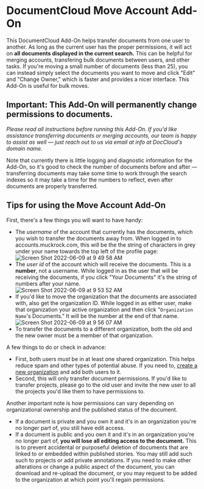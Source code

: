 
# DocumentCloud Move Account Add-On

This DocumentCloud Add-On helps transfer documents from one user to another. As long as the current user has the proper permissions, it will act on __all documents displayed in the current search.__ This can be helpful for merging accounts, transfering bulk documents between users, and other tasks. If you're moving a small number of documents (less than 25), you can instead simply select the documents you want to move and click "Edit" and "Change Owner," which is faster and provides a nicer interface. This Add-On is useful for bulk moves.

## Important: This Add-On will permanently change permissions to documents.

*Please read all instructions before running this Add-On. If you'd like assistance transferring documents or merging accounts, our team is happy to assist as well — just reach out to us via email at info at DocCloud's domain name.*

Note that currently there is little logging and diagnostic information for the Add-On, so it's good to check the number of documents before and after — transferring documents may take some time to work through the search indexes so it may take a time for the numbers to reflect, even after documents are properly transferred.

## Tips for using the Move Account Add-On

First, there's a few things you will want to have handy:

* The *username* of the account that currently has the documents, which you wish to transfer the documents away from. When logged in to accounts.muckrock.com, this will be the the string of characters in grey under your name towards the top left of the profile page: <br>
![Screen Shot 2022-06-09 at 9 49 58 AM](https://user-images.githubusercontent.com/136939/172863294-124b9dc1-a6f6-4a79-8c22-46a0e6580174.png) <br>
* The *user id* of the account which will receive the documents. This is a __number__, not a username. While logged in as the user that will be receiving the documents, if you click "Your Documents" it's the string of numbers after your name. <br>
![Screen Shot 2022-06-09 at 9 53 52 AM](https://user-images.githubusercontent.com/136939/172864148-bdc1428d-a833-4eba-afd5-1d67589e1347.png) <br>
* If you'd like to move the organization that the documents are associated with, also get the organization ID. While logged in as either user, make that organization your active organization and then click "`Organization Name`'s Documents." It will be the number at the end of that name. <br>
![Screen Shot 2022-06-09 at 9 56 07 AM](https://user-images.githubusercontent.com/136939/172864645-2f0c2a69-e0fa-459f-bfce-5d6af50f5729.png) 
* To transfer the documents to a different organization, both the old and the new owner must be a member of that organization.

A few things to do or check in advance:

* First, both users *must* be in at least one shared organization. This helps reduce spam and other types of potential abuse. If you need to, [create a new organization](https://accounts.muckrock.com/organizations/) and add both users to it.
* Second, this will only transfer document permissions. If you'd like to transfer projects, please go to the old user and invite the new user to all the projects you'd like them to have permissions to.

Another important note is how permissions can vary depending on organizational ownership and the published status of the document.

* If a document is private and you own it and it's in an organization you're no longer part of, you still have edit access.
* If a document is public and you own it and it's in an organization you're no longer part of, __you will lose all editing access to the document.__ This is to prevent accidental or purposeful deletion of documents that are linked to or embedded within published stories. You may still add such such to projects or add private annotations. If you need to make other alterations or change a public aspect of the document, you can download and re-upload the document, or you may request to be added to the organization at which point you'll regain permissions.
